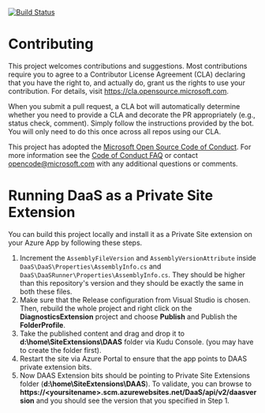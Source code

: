 [![Build Status](https://dev.azure.com/app-service-diagnostics-portal/app-service-diagnostics-portal/_apis/build/status/Azure.DaaS%20Build?branchName=main)](https://dev.azure.com/app-service-diagnostics-portal/app-service-diagnostics-portal/_build/latest?definitionId=41&branchName=main)

# Contributing

This project welcomes contributions and suggestions.  Most contributions require you to agree to a
Contributor License Agreement (CLA) declaring that you have the right to, and actually do, grant us
the rights to use your contribution. For details, visit https://cla.opensource.microsoft.com.

When you submit a pull request, a CLA bot will automatically determine whether you need to provide
a CLA and decorate the PR appropriately (e.g., status check, comment). Simply follow the instructions
provided by the bot. You will only need to do this once across all repos using our CLA.

This project has adopted the [Microsoft Open Source Code of Conduct](https://opensource.microsoft.com/codeofconduct/).
For more information see the [Code of Conduct FAQ](https://opensource.microsoft.com/codeofconduct/faq/) or
contact [opencode@microsoft.com](mailto:opencode@microsoft.com) with any additional questions or comments.

# Running DaaS as a Private Site Extension
You can build this project locally and install it as a Private Site extension on your Azure App by following these steps.
1. Increment the `AssemblyFileVersion` and `AssemblyVersionAttribute` inside `DaaS\DaaS\Properties\AssemblyInfo.cs` and `DaaS\DaaSRunner\Properties\AssemblyInfo.cs`. They should be higher than this repository's version and they should be exactly the same in both these files.
2. Make sure that the Release configuration from Visual Studio is chosen. Then, rebuild the whole project and right click on the **DiagnosticsExtension** project and choose **Publish** and Publish the **FolderProfile**.
3. Take the published content and drag and drop it to **d:\home\SiteExtensions\DAAS** folder via Kudu Console. (you may have to create the folder first).
4. Restart the site via Azure Portal to ensure that the app points to DAAS private extension bits.
5. Now DAAS Extension bits should be pointing to Private Site Extensions folder (**d:\home\SiteExtensions\DAAS**). To validate, you can browse to **https://&lt;yoursitename&gt;.scm.azurewebsites.net/DaaS/api/v2/daasversion** and you should see the version that you specified in Step 1. 

